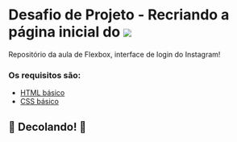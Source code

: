 # Desafio de Projeto - Recriando a página inicial do  ![](C:\Instagram\img\instagram-logo.png)

Repositório da aula de Flexbox, interface de login do Instagram! 

### Os requisitos são:

* [HTML básico](https://www.w3schools.com/html/)
* [CSS básico](https://developer.mozilla.org/pt-BR/docs/Web/CSS)

## 🚀 Decolando! 🚀

